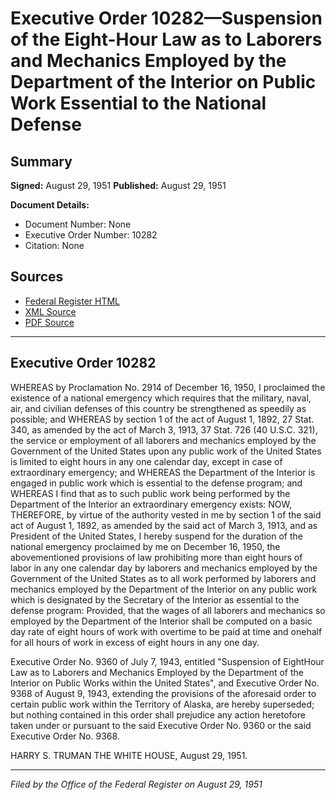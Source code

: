 # Executive Order 10282—Suspension of the Eight-Hour Law as to Laborers and Mechanics Employed by the Department of the Interior on Public Work Essential to the National Defense

## Summary

**Signed:** August 29, 1951
**Published:** August 29, 1951

**Document Details:**
- Document Number: None
- Executive Order Number: 10282
- Citation: None

## Sources
- [Federal Register HTML](https://www.presidency.ucsb.edu/documents/executive-order-10282-suspension-the-eight-hour-law-laborers-and-mechanics-employed-the)
- [XML Source](None)
- [PDF Source](None)

---

## Executive Order 10282

WHEREAS by Proclamation No. 2914 of December 16, 1950, I proclaimed the existence of a national emergency which requires that the military, naval, air, and civilian defenses of this country be strengthened as speedily as possible; and
WHEREAS by section 1 of the act of August 1, 1892, 27 Stat. 340, as amended by the act of March 3, 1913, 37 Stat. 726 (40 U.S.C. 321), the service or employment of all laborers and mechanics employed by the Government of the United States upon any public work of the United States is limited to eight hours in any one calendar day, except in case of extraordinary emergency; and
WHEREAS the Department of the Interior is engaged in public work which is essential to the defense program; and
WHEREAS I find that as to such public work being performed by the Department of the Interior an extraordinary emergency exists:
NOW, THEREFORE, by virtue of the authority vested in me by section 1 of the said act of August 1, 1892, as amended by the said act of March 3, 1913, and as President of the United States, I hereby suspend for the duration of the national emergency proclaimed by me on December 16, 1950, the abovementioned provisions of law prohibiting more than eight hours of labor in any one calendar day by laborers and mechanics employed by the Government of the United States as to all work performed by laborers and mechanics employed by the Department of the Interior on any public work which is designated by the Secretary of the Interior as essential to the defense program: Provided, that the wages of all laborers and mechanics so employed by the Department of the Interior shall be computed on a basic day rate of eight hours of work with overtime to be paid at time and onehalf for all hours of work in excess of eight hours in any one day.

Executive Order No. 9360 of July 7, 1943, entitled "Suspension of EightHour Law as to Laborers and Mechanics Employed by the Department of the Interior on Public Works within the United States", and Executive Order No. 9368 of August 9, 1943, extending the provisions of the aforesaid order to certain public work within the Territory of Alaska, are hereby superseded; but nothing contained in this order shall prejudice any action heretofore taken under or pursuant to the said Executive Order No. 9360 or the said Executive Order No. 9368.

HARRY S. TRUMAN
THE WHITE HOUSE,
August 29, 1951.

---

*Filed by the Office of the Federal Register on August 29, 1951*
